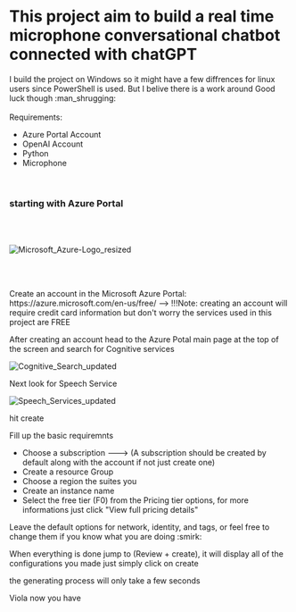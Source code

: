 <h1>This project aim to build a real time microphone conversational chatbot connected with chatGPT</h1>

<div> I build the project on Windows so it might have a few diffrences for linux users since PowerShell is used. But
I belive there is a work around Good luck though :man_shrugging:
        
        
</div> <br>
  
  
 
<div>Requirements:
        <ul>
            <li> Azure Portal Account</li>
            <li> OpenAI Account</li>
            <li> Python</li>
            <li> Microphone</li>
        </ul>
</div>

<br>        
<h3> starting with Azure Portal</h3>

<br>
<br>

![Microsoft_Azure-Logo_resized](https://user-images.githubusercontent.com/60922667/233615952-f25ca77d-bc3e-4379-89db-10a2189bb58b.png)

<br>
<br>


<p> Create an account in the Microsoft Azure Portal: https://azure.microsoft.com/en-us/free/ -->
!!!Note: creating an account will require credit card information but don't worry the services used in this project are FREE </p>
<p> After creating an account head to the Azure Potal main page at the top of the screen and search for Cognitive services </p> 

![Cognitive_Search_updated](https://user-images.githubusercontent.com/60922667/233621297-f020f8af-7bdd-496c-a862-d78499dcc35b.jpg)

<p> Next look for Speech Service </p> 

![Speech_Services_updated](https://user-images.githubusercontent.com/60922667/233622246-7fca7743-4ad4-4101-bf5f-5dd67ef37647.jpg)

<p> hit create </p> 

<div> Fill up the basic requiremnts
<ul>
        <li>Choose a subscription ---> (A subscription should be created by default along with the account if not just create one)</li>
        <li>Create a resource Group </li>
        <li>Choose a region the suites you </li>
        <li>Create an instance name </li>
        <li>Select the free tier (F0) from the Pricing tier options, for more informations just click "View full pricing details" </li>
</ul>
</div>

<p> Leave the default options for network, identity, and tags, or feel free to change them if you know what you are doing :smirk: <p>
<p> When everything is done jump to (Review + create), it will display all of the configurations you made just simply click on create </p> 
<p> the generating process will only take a few seconds </p> 

<p> Viola now you have 












